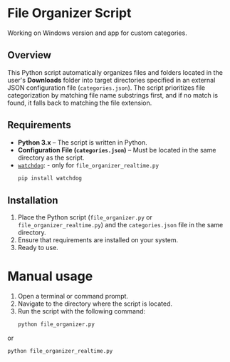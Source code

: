 # File Organizer Script

Working on Windows version and app for custom categories.

## Overview
This Python script automatically organizes files and folders located in the user's **Downloads** folder into target directories specified in an external JSON configuration file (`categories.json`). The script prioritizes file categorization by matching file name substrings first, and if no match is found, it falls back to matching the file extension.

## Requirements
- **Python 3.x** – The script is written in Python.
- **Configuration File (`categories.json`)** – Must be located in the same directory as the script.
- [`watchdog`](https://pypi.org/project/watchdog/): - only for `file_organizer_realtime.py`
  ```bash
  pip install watchdog

## Installation
1. Place the Python script (`file_organizer.py` or `file_organizer_realtime.py`) and the `categories.json` file in the same directory.
2. Ensure that requirements are installed on your system.
3. Ready to use.

# Manual usage
1. Open a terminal or command prompt.
2. Navigate to the directory where the script is located.
3. Run the script with the following command:
   ```bash
   python file_organizer.py
or
   ```bash
   python file_organizer_realtime.py
